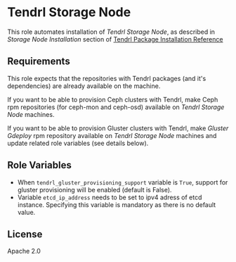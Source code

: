 Tendrl Storage Node
===================

This role automates installation of *Tendrl Storage Node*, as described in
*Storage Node Installation* section of [Tendrl Package Installation
Reference](https://github.com/Tendrl/documentation/wiki/Tendrl-Package-Installation-Reference)

Requirements
------------

This role expects that the repositories with Tendrl packages (and it's
dependencies) are already available on the machine.

If you want to be able to provision Ceph clusters with Tendrl, make Ceph
rpm repositories (for ceph-mon and ceph-osd) available on *Tendrl Storage Node*
machines.

If you want to be able to provision Gluster clusters with Tendrl, make *Gluster
Gdeploy* rpm repository available on *Tendrl Storage Node* machines and
update related role variables (see details below).

Role Variables
--------------

* When `tendrl_gluster_provisioning_support` variable is `True`, support for
  gluster provisioning will be enabled (default is False).
* Variable `etcd_ip_address` needs to be set to ipv4 adress of etcd instance.
  Specifying this variable is mandatory as there is no default value.

License
-------

Apache 2.0
